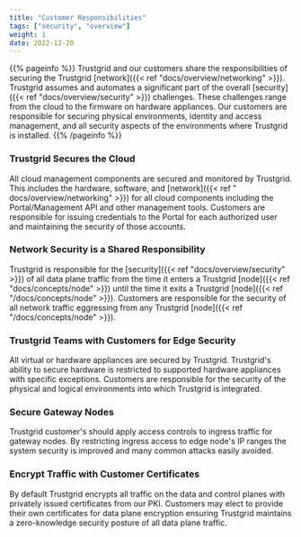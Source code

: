 ```yaml
---
title: "Customer Responsibilities"
tags: ["security", "overview"]
weight: 1
date: 2022-12-20
---
```


{{% pageinfo %}}
Trustgrid and our customers share the responsibilities of securing the Trustgrid [network]({{< ref "docs/overview/networking" >}}). Trustgrid assumes and automates a significant part of the overall [security]({{< ref "docs/overview/security" >}}) challenges. These challenges range from the cloud to the firmware on hardware appliances. Our customers are responsible for securing physical environments, identity and access management, and all security aspects of the environments where Trustgrid is installed.
{{% /pageinfo %}}

### Trustgrid Secures the Cloud

All cloud management components are secured and monitored by Trustgrid. This includes the hardware, software, and [network]({{< ref " docs/overview/networking" >}}) for all cloud components including the Portal/Management API and other management tools. Customers are responsible for issuing credentials to the Portal for each authorized user and maintaining the security of those accounts.

### Network Security is a Shared Responsibility

Trustgrid is responsible for the [security]({{< ref "docs/overview/security" >}}) of all data plane traffic from the time it enters a Trustgrid [node]({{< ref "docs/concepts/node" >}}) until the time it exits a Trustgrid [node]({{< ref "/docs/concepts/node" >}}). Customers are responsible for the security of all network traffic eggressing from any Trustgrid [node]({{< ref "/docs/concepts/node" >}}).

### Trustgrid Teams with Customers for Edge Security

All virtual or hardware appliances are secured by Trustgrid. Trustgrid's ability to secure hardware is restricted to supported hardware appliances with specific exceptions. Customers are responsible for the security of the physical and logical environments into which Trustgrid is integrated.

### Secure Gateway Nodes

Trustgrid customer's should apply access controls to ingress traffic for gateway nodes. By restricting ingress access to edge node's IP ranges the system security is improved and many common attacks easily avoided.

### Encrypt Traffic with Customer Certificates

By default Trustgrid encrypts all traffic on the data and control planes with privately issued certificates from our PKI. Customers may elect to provide their own certificates for data plane encryption ensuring Trustgrid maintains a zero-knowledge security posture of all data plane traffic.
